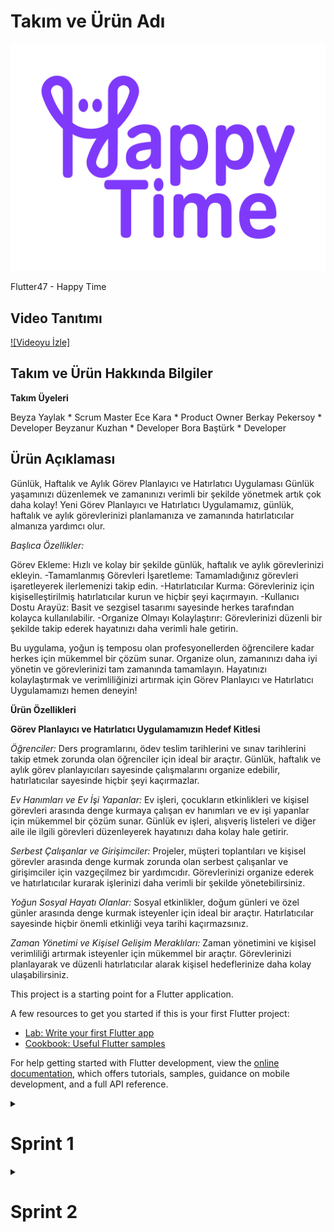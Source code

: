 # Takım ve Ürün Adı
![happytime](bootcampFiles/general/headers/happytimeLogo.png)

Flutter47 - Happy Time

## Video Tanıtımı

[![Videoyu İzle]]([https://www.youtube.com/watch?v=dQw4w9WgXcQ](https://drive.google.com/file/d/1OAgdeU8n3GXSREiHFPWkimPp7VVcwmS0/view?usp=drive_link))


## Takım ve Ürün Hakkında Bilgiler

**Takım Üyeleri**

Beyza Yaylak * Scrum Master
Ece Kara * Product Owner
Berkay Pekersoy * Developer
Beyzanur Kuzhan * Developer
Bora Baştürk * Developer

## Ürün Açıklaması

Günlük, Haftalık ve Aylık Görev Planlayıcı ve Hatırlatıcı Uygulaması
Günlük yaşamınızı düzenlemek ve zamanınızı verimli bir şekilde yönetmek artık çok daha kolay! Yeni Görev Planlayıcı ve Hatırlatıcı Uygulamamız, günlük, haftalık ve aylık görevlerinizi planlamanıza ve zamanında hatırlatıcılar almanıza yardımcı olur.

*Başlıca Özellikler:*

Görev Ekleme: Hızlı ve kolay bir şekilde günlük, haftalık ve aylık görevlerinizi ekleyin.
-Tamamlanmış Görevleri İşaretleme: Tamamladığınız görevleri işaretleyerek ilerlemenizi takip edin.
-Hatırlatıcılar Kurma: Görevleriniz için kişiselleştirilmiş hatırlatıcılar kurun ve hiçbir şeyi kaçırmayın.
-Kullanıcı Dostu Arayüz: Basit ve sezgisel tasarımı sayesinde herkes tarafından kolayca kullanılabilir.
-Organize Olmayı Kolaylaştırır: Görevlerinizi düzenli bir şekilde takip ederek hayatınızı daha verimli hale getirin.

Bu uygulama, yoğun iş temposu olan profesyonellerden öğrencilere kadar herkes için mükemmel bir çözüm sunar. Organize olun, zamanınızı daha iyi yönetin ve görevlerinizi tam zamanında tamamlayın. Hayatınızı kolaylaştırmak ve verimliliğinizi artırmak için Görev Planlayıcı ve Hatırlatıcı Uygulamamızı hemen deneyin!

**Ürün Özellikleri**

**Görev Planlayıcı ve Hatırlatıcı Uygulamamızın Hedef Kitlesi**

*Öğrenciler:*
Ders programlarını, ödev teslim tarihlerini ve sınav tarihlerini takip etmek zorunda olan öğrenciler için ideal bir araçtır. Günlük, haftalık ve aylık görev planlayıcıları sayesinde çalışmalarını organize edebilir, hatırlatıcılar sayesinde hiçbir şeyi kaçırmazlar.

*Ev Hanımları ve Ev İşi Yapanlar:*
Ev işleri, çocukların etkinlikleri ve kişisel görevleri arasında denge kurmaya çalışan ev hanımları ve ev işi yapanlar için mükemmel bir çözüm sunar. Günlük ev işleri, alışveriş listeleri ve diğer aile ile ilgili görevleri düzenleyerek hayatınızı daha kolay hale getirir.

*Serbest Çalışanlar ve Girişimciler:*
Projeler, müşteri toplantıları ve kişisel görevler arasında denge kurmak zorunda olan serbest çalışanlar ve girişimciler için vazgeçilmez bir yardımcıdır. Görevlerinizi organize ederek ve hatırlatıcılar kurarak işlerinizi daha verimli bir şekilde yönetebilirsiniz.

*Yoğun Sosyal Hayatı Olanlar:*
Sosyal etkinlikler, doğum günleri ve özel günler arasında denge kurmak isteyenler için ideal bir araçtır. Hatırlatıcılar sayesinde hiçbir önemli etkinliği veya tarihi kaçırmazsınız.

*Zaman Yönetimi ve Kişisel Gelişim Meraklıları:*
Zaman yönetimini ve kişisel verimliliği artırmak isteyenler için mükemmel bir araçtır. Görevlerinizi planlayarak ve düzenli hatırlatıcılar alarak kişisel hedeflerinize daha kolay ulaşabilirsiniz.


This project is a starting point for a Flutter application.

A few resources to get you started if this is your first Flutter project:

- [Lab: Write your first Flutter app](https://docs.flutter.dev/get-started/codelab)
- [Cookbook: Useful Flutter samples](https://docs.flutter.dev/cookbook)

For help getting started with Flutter development, view the
[online documentation](https://docs.flutter.dev/), which offers tutorials,
samples, guidance on mobile development, and a full API reference.


<details>
    <summary><h1>Sprint 1</h1></summary>




<details>
    <summary><h3>Sprint 1 - App Screenshots</h3></summary>
  <table style="width: 100%;">
    <tr>
      <td colspan="4" style="text-align: center;"><h2>Kullanıcı Doğrulama Sayfaları</h2></td>
    </tr>
    <tr>
      <td style="width: 25%;"><img src="bootcampFiles/sprintOne/screenshots/1.png" style="max-width: 100%; height: auto;"></td>
      <td style="width: 25%;"><img src="bootcampFiles/sprintOne/screenshots/2.png" style="max-width: 100%; height: auto;"></td>
      <td style="width: 25%;"><img src="bootcampFiles/sprintOne/screenshots/3.png" style="max-width: 100%; height: auto;"></td>
    </tr>
    <tr>
      <td colspan="4" style="text-align: center;"><h2>Ana Ekran ve Görevler Sayfası</h2></td>
    </tr>
    <tr>
      <td style="width: 25%;"><img src="bootcampFiles/sprintOne/screenshots/4.png" style="max-width: 100%; height: auto;"></td>
      <td style="width: 25%;"><img src="bootcampFiles/sprintOne/screenshots/5.png" style="max-width: 100%; height: auto;"></td>
      <td style="width: 25%;"><img src="bootcampFiles/sprintOne/screenshots/6.png" style="max-width: 100%; height: auto;"></td>
    </tr>
    <tr>
      <td colspan="4" style="text-align: center;"><h2>Görev Ekleme ve Görevler Sayfası</h2></td>
    </tr>
    <tr>
      <td style="width: 25%;"><img src="bootcampFiles/sprintOne/screenshots/7.png" style="max-width: 100%; height: auto;"></td>
      <td style="width: 25%;"><img src="bootcampFiles/sprintOne/screenshots/8.png" style="max-width: 100%; height: auto;"></td>
    </tr>
  </table>
  </details>   


  <details>
    <summary><h3>Sprint 1 - Sprint Board Update Screenshots</h3></summary>
    <img src="bootcampFiles/sprintOne/boardupdate/1.jpeg" style="max-width: 100%; height: auto;">
    <img src="bootcampFiles/sprintOne/boardupdate/2.jpeg" style="max-width: 100%; height: auto;">
  </details>

  <details>
    <summary><h3>Sprint 1 - Proje Takip Aracı</h3></summary>
    <img src="bootcampFiles/sprintOne/proje_takip/1.png" style="max-width: 100%; height: auto;">
    <img src="bootcampFiles/sprintOne/proje_takip/2.png" style="max-width: 100%; height: auto;">
    <img src="bootcampFiles/sprintOne/proje_takip/3.png" style="max-width: 100%; height: auto;">
    <img src="bootcampFiles/sprintOne/proje_takip/4.png" style="max-width: 100%; height: auto;">
    <img src="bootcampFiles/sprintOne/proje_takip/5.png" style="max-width: 100%; height: auto;">
    <img src="bootcampFiles/sprintOne/proje_takip/6.png" style="max-width: 100%; height: auto;">
    <img src="bootcampFiles/sprintOne/proje_takip/7.png" style="max-width: 100%; height: auto;">
  </details>


  - **Sprint Notes**:
    "İlk sprint sürecinde görev dağılımı yapıldı. Herkesten kod yazması istenmesi üzerine görevlerde ortak payda sağlanarak herkesin olağan uygunluk durumuna göre yapabilirlik seviyesine göre görevlerde rol alması sağlandı.
İlk olarak tasarımın canvada yapılmasına karar verildi.
email login sisteminin kullanılmasına karar verildi."

  - **Sprint içinde beklenen puan tamamlama**: 200 puan
  - **Puan Tamamlama Mantığı**: `(200 points completed)` Ekibin iş yoğunlu, okul durumu olsada görevler tamamlanmaya çalışıldı.
  - **Daily Scrum**: "Beyza Yaylak görev takibinin kolay bir şekilde yapılması için  google sheet oluşturdu. 
Ürün fikri bulmak için ekip üyelerinden fikir düşünme ve paylaşma adına süre belirlendi.
Toplam Ece, Beyzanur Kuzhan ve Berkay'ın eklemiş olduğu dört fikir üzerinden yapılabilirlik ve zaman kapsamında hangisinin uygun olabileceği paydaları da değerlendirilerek oylamalar yapıldı ve uygulama fikrine karar verildi.   
 Elde edilen fikir için taslak bir uygulama şeması Beyzanur Kuzhan  tarafından oluşturuldu.
Ardından Canva tarafında uygulama arayüzü üzerine Beyza Yaylak ve Berkay çalıştı.
Beyza Yaylak logoyu ve uygulama ismi üzerinde çalıştı.
İlk sprint için istenilen düzeye getirildi.
Kodlama kısmında başlangıç ve sayfalar oluşturulmaya başlandı. 
Bora yaptığımız çalışmaların githup repoya aktarılması konusunda Beyza Yaylak ve Berkay'a destek oldu.
Genel olarak iyi bir sprint süreci geçirdiğimizi düşünüyoruz. İş tempomuz olsa da zamanı iyi kullandığımızı düşünüyoruz.
"
  - **Product Backlog URL:** 
  - **Sprint Review:**
    Ürün değerlendirme sürecinde; Tasarım için Beyza Yaylak ve Berkay koordineli bir süreç yürüttüler. Proje seçme konusunda zorlanma olmadı. Fakat projeye isim konusuna ayrılan zaman tahminimizden daha uzun sürdü. 

  - **Sprint Review Participants:** Beyza Yaylak, Ece Kara, Berkay Pekersoy, Bora Baştürk, Beyzanur Kuzhan 
  - **Sprint Retrospective:**
    "İkinci sprintte uygulamaya yoğunlaşılmasına karar verildi.
Berkay, Beyzanur ve Bora’nın uygulamanın kod kısmına yoğunlaşmasına karar verildi. 
Arayüz tasarımında Beyza ve Ece’nin hazırlayıp geliştirici arkadaşlara iletmesine karar verildi.
"


  

  </details>


<details>
    <summary><h1>Sprint 2</h1></summary>


<details>
    <summary><h3>Sprint 2 - App Screenshots</h3></summary>
  <table style="width: 100%;">
    <tr>
      <td colspan="4" style="text-align: center;"><h2>Ana Ekran</h2></td>
    </tr>
    <tr>
      <td style="width: 25%;"><img src="bootcampFiles/sprintTwo/screenshots/1.png" style="max-width: 100%; height: auto;"></td>
    </tr>
    <tr>
      <td colspan="4" style="text-align: center;"><h2>Görev Ekleme ve Görevler Sayfası</h2></td>
    </tr>
    <tr>
      <td style="width: 25%;"><img src="bootcampFiles/sprintTwo/screenshots/2.png" style="max-width: 100%; height: auto;"></td>
      <td style="width: 25%;"><img src="bootcampFiles/sprintTwo/screenshots/3.png" style="max-width: 100%; height: auto;"></td>
    </tr>
      <tr>
      <td colspan="4" style="text-align: center;"><h2>Hatırlatıcı</h2></td>
    </tr>
    <tr>
      <td style="width: 25%;"><img src="bootcampFiles/sprintTwo/screenshots/4.png" style="max-width: 100%; height: auto;"></td>
    </tr>
      <tr>
      <td colspan="4" style="text-align: center;"><h2>Takvim</h2></td>
    </tr>
    <tr>
      <td style="width: 25%;"><img src="bootcampFiles/sprintTwo/screenshots/5.png" style="max-width: 100%; height: auto;"></td>
    </tr>
    
  </table>

    
  </details>   

  <details>
    <summary><h3>Sprint 2 - Sprint Board Update Screenshots</h3></summary>
    <img src="bootcampFiles/sprintTwo/boardupdate/ss1.jpeg" style="max-width: 100%; height: auto;">
    <img src="bootcampFiles/sprintTwo/boardupdate/ss2.jpeg" style="max-width: 100%; height: auto;">
      <img src="bootcampFiles/sprintTwo/boardupdate/ss3.jpeg" style="max-width: 100%; height: auto;">
  </details>

  <details>
    <summary><h3>Sprint 2 - Proje Takip Aracı</h3></summary>
    <img src="bootcampFiles/sprintTwo/proje_takip/2.png" style="max-width: 100%; height: auto;">
    <img src="bootcampFiles/sprintTwo/proje_takip/3.png" style="max-width: 100%; height: auto;">
  </details>
  


  - **Sprint Notes**:
    "İkinci spritte uygulamanın tasarım ve kod kısmına yoğunlaşıldı. Sayfa tasarımlarında ve butonların tasarımları uygulamay eklendi.
Uygulama tasarım olarak değişti. Canva kullanmaktan ekip olarak vazgeçtik. Figma kullanmaya karar verdik. Figmadaki tasarım eklendi.
Uygulamanın logosu da değiştirildi. Uygulama ismi Happy Time olarak belirlenmişti. Buna uygun farklı bir logo geliştirildi.
Kullanıcı hedef kitlemize uygun bir tasarım tercih edildi.
Uygulamanın telefonlar üzerindeki testleri yapılmaya başlandı.
Clean code için açıklamaları ile birlikte kodlama yapıldı.
Uygulamanın planlanmış olan sayfaları oluşturuldu.
Front-end kısmının %60'lık bölümü tamamlandı.
Back-end kısmının %30'luk bölümü tamamlandı."

  - **Sprint içinde beklenen puan tamamlama**: İkinci Sprint için 200 puan beklenmektedir. Ekip üyeleri yine başarılı bir şekilde çalıştı. Ekip uyumlu bir şekilde çalıştı.
  - **Puan Tamamlama Mantığı**: `(200 points completed)` Kod yazma, tasarım, ekip uyumu, ekip içi aktiflik, belirlenen hedefleri tamamlama yüzdesine göre puan değerlendirlmesi yapılmıştır.
  - **Daily Scrum**: "Herkese uygun ortak bir zaman ayarlanamadığı için proje takibi google sheetten ve grup sohbetlerinden iletişime devam edildi.  Logo ve renkler ilk sprintte belirlendiği şekliyle kullanılmaya devam edilecek.          App Navigation Schema Ece Kara öncülüğünde oluşturularak eklemeler yapıldı.                                                     Ekip içerisinde koordineli ve etkin iletişim sağlandı.
Bora yaptığımız çalışmaların githup repoya aktarılması konusunda Beyzanur Kuzhan, Beyza Yaylak ve Berkay'a destek oldu."
  - **Product Backlog URL:** 
  - **Sprint Review:**
    "Ürün değerlendirme sürecinde; Tasarım için Ece Kara ve Beyza Yaylak çalışmaya devam ettiler. Proje ilerlemesinde beklenti karşılandı. Tasarım ve kod kısmı sorunsuz ilerledi.Kod kısmında herkesin kontrolünde Berkay Pekersoy ' un öncülüğünde ilerletildi. Beyzanur Kuzhan'da ona destek oldu.
En sonunda ekip yazılım ekibinin yaptığını inceledi."

  - **Sprint Review Participants:** Beyza Yaylak, Ece Kara, Berkay Pekersoy, Bora Baştürk, Beyzanur Kuzhan 
  - **Sprint Retrospective:**
    "Kalan kısımların üçüncü sprint'de tamamlanması kararlaştırıldı.
Uygulama nasıl kullanılır kısmı üçüncü sprintte yapılması planlandı.
AI butonu üçüncü sprintte yapılması planlandı.
Tamamlanan Görevler kısmı üçüncü spritte yapılması planlandı.
Notlar kısmı üçüncü sprinte ertelendi."

<details>
    <summary><h3>Uygulama Gezinti Şeması ve Örnek Kullanım</h3></summary>
    <img src="bootcampFiles/sprintTwo/strollSchema/1.png" style="max-width: 100%; height: auto;">
    <img src="bootcampFiles/sprintTwo/screenshots/SampleUsage.gif" style="width: 50%; height: 50%;">
  </details>

</details>
